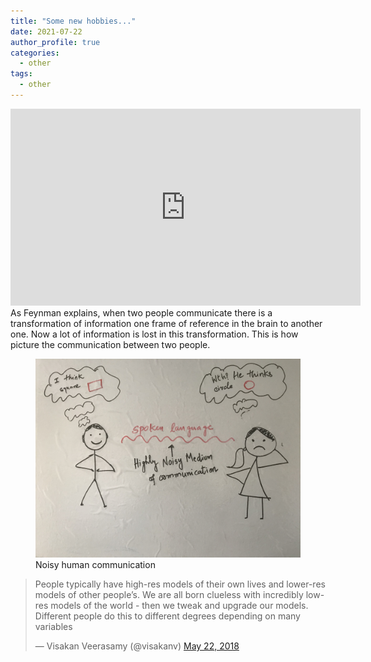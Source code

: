 ```yaml
---
title: "Some new hobbies..."
date: 2021-07-22
author_profile: true
categories:
  - other
tags:
  - other
---
```


<iframe width="560" height="315" src="https://www.youtube.com/embed/lr8sVailoLw?start=46" frameborder="0" allow="accelerometer; autoplay; encrypted-media; gyroscope; picture-in-picture" allowfullscreen></iframe>

<br/>
As Feynman explains, when two people communicate there is a transformation of information one frame of reference in the brain to another one.  Now a lot of information is lost in this transformation. This is how picture the communication between two people. 

<figure>
    <a href="/assets/images/blog/counting-difference-img1.jpg"><img src="/assets/images/blog/counting-difference-img1.jpg"></a>
    <figcaption>Noisy human communication</figcaption>
</figure>


<blockquote class="twitter-tweet"><p lang="en" dir="ltr">People typically have high-res models of their own lives and lower-res models of other people’s. We are all born clueless with incredibly low-res models of the world - then we tweak and upgrade our models. Different people do this to different degrees depending on many variables</p>&mdash; Visakan Veerasamy (@visakanv) <a href="https://twitter.com/visakanv/status/998900404225101825?ref_src=twsrc%5Etfw">May 22, 2018</a></blockquote> <script async src="https://platform.twitter.com/widgets.js" charset="utf-8"></script>
<br/>

[HumanBrain]: https://www.ted.com/talks/suzana_herculano_houzel_what_is_so_special_about_the_human_brain
[MorganHousel]: https://twitter.com/morganhousel
[ScottTwoMovies]: https://www.scottadamssays.com/2017/02/12/good-example-of-our-two-movie-reality/
[IntelligenceReconsidered]: https://breakingsmart.substack.com/p/intelligence-reconsidered
[Visakan]: https://twitter.com/visakanv
